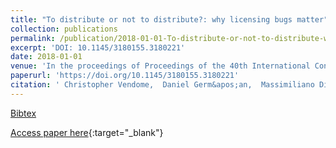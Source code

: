 ```yaml
---
title: "To distribute or not to distribute?: why licensing bugs matter"
collection: publications
permalink: /publication/2018-01-01-To-distribute-or-not-to-distribute-why-licensing-bugs-matter
excerpt: 'DOI: 10.1145/3180155.3180221'
date: 2018-01-01
venue: 'In the proceedings of Proceedings of the 40th International Conference on Software Engineering, ICSE 2018, Gothenburg, Sweden, May 27 - June 03, 2018'
paperurl: 'https://doi.org/10.1145/3180155.3180221'
citation: ' Christopher Vendome,  Daniel Germ&apos;an,  Massimiliano Di,  Gabriele Bavota,  Mario V&apos;asquez,  Denys Poshyvanyk, &quot;To distribute or not to distribute?: why licensing bugs matter.&quot; In the proceedings of Proceedings of the 40th International Conference on Software Engineering, ICSE 2018, Gothenburg, Sweden, May 27 - June 03, 2018, 2018.'
---
```

[Bibtex](https://dblp.org/rec/bib/conf/icse/VendomeGPBVP18)

[Access paper here](https://doi.org/10.1145/3180155.3180221){:target="_blank"}
